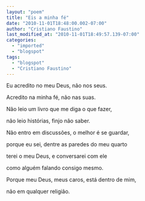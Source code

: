 ```yaml
---
layout: "poem"
title: "Eis a minha fé"
date: "2010-11-01T18:48:00.002-07:00"
author: "Cristiano Faustino"
last_modified_at: "2010-11-01T18:49:57.139-07:00"
categories:
  - "imported"
  - "blogspot"
tags:
  - "blogspot"
  - "Cristiano Faustino"
---
```


Eu acredito no meu Deus, não nos seus.

Acredito na minha fé, não nas suas.

Não leio um livro que me diga o que fazer,

não leio histórias, finjo não saber.

Não entro em discussões, o melhor é se guardar,

porque eu sei, dentre as paredes do meu quarto

terei o meu Deus, e conversarei com ele

como alguém falando consigo mesmo.

Porque meu Deus, meus caros, está dentro de mim,

não em qualquer religião.
